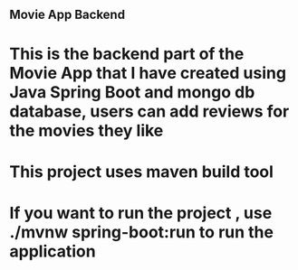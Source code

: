 ## Movie App Backend ##

# This is the backend part of the Movie App that I have created using Java Spring Boot and mongo db database, users can add reviews for the movies they like #

# This project uses maven build tool #

# If you want to run the project , use ./mvnw spring-boot:run to run the application #
